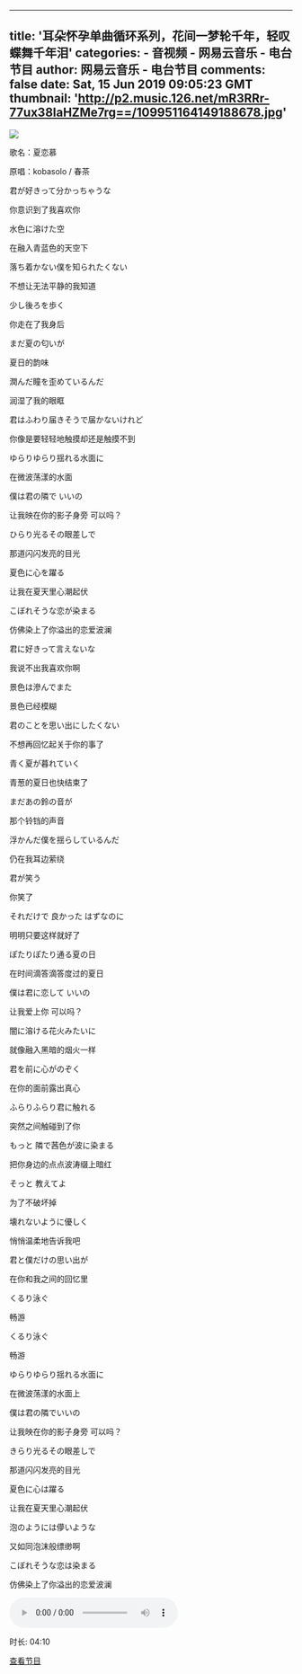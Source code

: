 
---
title: '耳朵怀孕单曲循环系列，花间一梦轮千年，轻叹蝶舞千年泪'
categories: 
    - 音视频
    - 网易云音乐 - 电台节目
author: 网易云音乐 - 电台节目
comments: false
date: Sat, 15 Jun 2019 09:05:23 GMT
thumbnail: 'http://p2.music.126.net/mR3RRr-77ux38IaHZMe7rg==/109951164149188678.jpg'
---

<div>   
<img src="http://p2.music.126.net/mR3RRr-77ux38IaHZMe7rg==/109951164149188678.jpg" referrerpolicy="no-referrer"><div><p>歌名：夏恋慕</p><p>原唱：kobasolo / 春茶</p><p>君が好きって分かっちゃうな</p><p>你意识到了我喜欢你</p><p>水色に溶けた空</p><p>在融入青蓝色的天空下</p><p>落ち着かない僕を知られたくない</p><p>不想让无法平静的我知道</p><p>少し後ろを歩く</p><p>你走在了我身后</p><p>まだ夏の匂いが</p><p>夏日的韵味</p><p>潤んだ瞳を歪めているんだ</p><p>润湿了我的眼眶</p><p>君はふわり届きそうで届かないけれど</p><p>你像是要轻轻地触摸却还是触摸不到</p><p>ゆらりゆらり揺れる水面に</p><p>在微波荡漾的水面</p><p>僕は君の隣で いいの</p><p>让我映在你的影子身旁 可以吗？</p><p>ひらり光るその眼差しで</p><p>那道闪闪发亮的目光</p><p>夏色に心を躍る</p><p>让我在夏天里心潮起伏</p><p>こぼれそうな恋が染まる</p><p>仿佛染上了你溢出的恋爱波澜</p><p>君に好きって言えないな</p><p>我说不出我喜欢你啊</p><p>景色は滲んでまた</p><p>景色已经模糊</p><p>君のことを思い出にしたくない</p><p>不想再回忆起关于你的事了</p><p>青く夏が暮れていく</p><p>青葱的夏日也快结束了</p><p>まだあの鈴の音が</p><p>那个铃铛的声音</p><p>浮かんだ僕を揺らしているんだ</p><p>仍在我耳边萦绕</p><p>君が笑う</p><p>你笑了</p><p>それだけで 良かった はずなのに</p><p>明明只要这样就好了</p><p>ぽたりぽたり通る夏の日</p><p>在时间滴答滴答度过的夏日</p><p>僕は君に恋して いいの</p><p>让我爱上你 可以吗？</p><p>闇に溶ける花火みたいに</p><p>就像融入黑暗的烟火一样</p><p>君を前に心がのぞく</p><p>在你的面前露出真心</p><p>ふらりふらり君に触れる</p><p>突然之间触碰到了你</p><p>もっと 隣で茜色が波に染まる</p><p>把你身边的点点波涛缀上暗红</p><p>そっと 教えてよ</p><p>为了不破坏掉</p><p>壊れないように優しく</p><p>悄悄温柔地告诉我吧</p><p>君と僕だけの思い出が</p><p>在你和我之间的回忆里</p><p>くるり泳ぐ</p><p>畅游</p><p>くるり泳ぐ</p><p>畅游</p><p>ゆらりゆらり揺れる水面に</p><p>在微波荡漾的水面上</p><p>僕は君の隣でいいの</p><p>让我映在你的影子身旁 可以吗？</p><p>きらり光るその眼差しで</p><p>那道闪闪发亮的目光</p><p>夏色に心は躍る</p><p>让我在夏天里心潮起伏</p><p>泡のようには儚いような</p><p>又如同泡沫般缥缈啊</p><p>こぼれそうな恋は染まる</p><p>仿佛染上了你溢出的恋爱波澜</p></div><div><audio src="http://music.163.com/song/media/outer/url?id=1371976404.mp3" controls="controls"></audio><p>时长: 04:10</p><p><a href="https://music.163.com/program/2061651870">查看节目</a></p></div>  
</div>
            